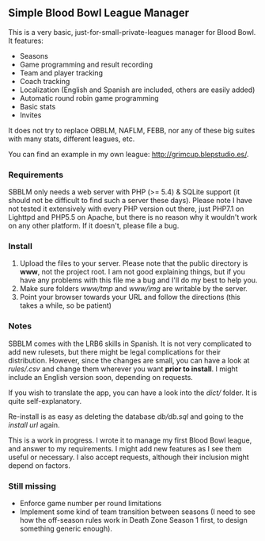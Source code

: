 ## Simple Blood Bowl League Manager

This is a very basic, just-for-small-private-leagues manager for Blood Bowl. It features:

  - Seasons
  - Game programming and result recording
  - Team and player tracking
  - Coach tracking
  - Localization (English and Spanish are included, others are easily added)
  - Automatic round robin game programming
  - Basic stats
  - Invites

It does not try to replace OBBLM, NAFLM, FEBB, nor any of these big suites with many stats, different leagues, etc.

You can find an example in my own league: http://grimcup.blepstudio.es/.

### Requirements

SBBLM only needs a web server with PHP (>= 5.4) & SQLite support (it should not be difficult to find such a server these days).
Please note I have not tested it extensively with every PHP version out there, just PHP7.1 on Lighttpd and PHP5.5 on Apache,
but there is no reason why it wouldn't work on any other platform. If it doesn't, please file a bug.

### Install

  1. Upload the files to your server. Please note that the public directory is **www**, not the project root. I am not good
  explaining things, but if you have any problems with this file me a bug and I'll do my best to help you.
  2. Make sure folders *www/tmp* and *www/img* are writable by the server.
  3. Point your browser towards your URL and follow the directions (this takes a while, so be patient)

### Notes

SBBLM comes with the LRB6 skills in Spanish. It is not very complicated to add new rulesets, but there might be legal 
complications for their distribution. However, since the changes are small, you can have a look at *rules/<files>.csv*
and change them wherever you want **prior to install**. I might include an English version soon, depending on requests.

If you wish to translate the app, you can have a look into the *dict/* folder. It is quite self-explanatory.

Re-install is as easy as deleting the database *db/db.sql* and going to the *install url* again.

This is a work in progress. I wrote it to manage my first Blood Bowl league, and answer to my requirements. I might add 
new features as I see them useful or necessary. I also accept requests, although their inclusion might depend on factors.


### Still missing
  * Enforce game number per round limitations
  * Implement some kind of team transition between seasons (I need to see how the off-season rules work in 
  Death Zone Season 1 first, to design something generic enough).
